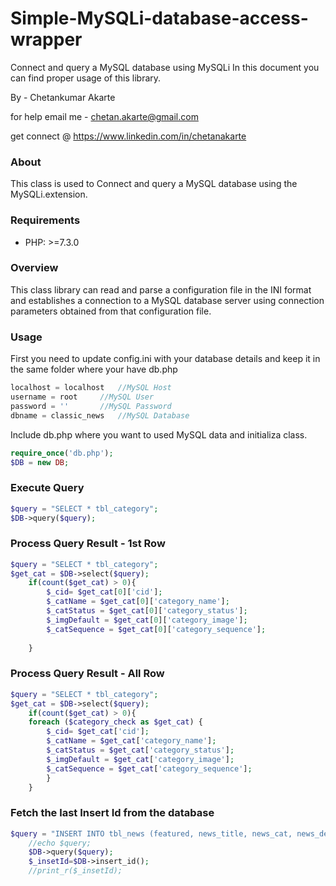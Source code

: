# Simple-MySQLi-database-access-wrapper
Connect and query a MySQL database using MySQLi
In this document you can find proper usage of this library.

By - Chetankumar Akarte

for help email me - chetan.akarte@gmail.com

get connect @ https://www.linkedin.com/in/chetanakarte

### About
This class is used to Connect and query a MySQL database using the MySQLi.extension.

### Requirements
- PHP: >=7.3.0

### Overview
This class library can read and parse a configuration file in the INI format and establishes a connection to a MySQL database server using connection parameters obtained from that configuration file.


### Usage
First you need to update config.ini with your database details and keep it in the same folder where your have db.php
```php
localhost = localhost 	//MySQL Host 
username = root		//MySQL User
password = ''		//MySQL Password
dbname = classic_news	//MySQL Database
```

Include db.php where you want to used MySQL data and initializa class.

```php
require_once('db.php');
$DB = new DB;
```

### Execute Query

```php
$query = "SELECT * tbl_category";
$DB->query($query);

```

### Process Query Result - 1st Row

```php
$query = "SELECT * tbl_category";
$get_cat = $DB->select($query);
	if(count($get_cat) > 0){
		$_cid= $get_cat[0]['cid'];
		$_catName = $get_cat[0]['category_name'];
		$_catStatus = $get_cat[0]['category_status'];
		$_imgDefault = $get_cat[0]['category_image'];
		$_catSequence = $get_cat[0]['category_sequence'];
		
	}
```

### Process Query Result - All Row

```php
$query = "SELECT * tbl_category";
$get_cat = $DB->select($query);
	if(count($get_cat) > 0){
	foreach ($category_check as $get_cat) {
		$_cid= $get_cat['cid'];
		$_catName = $get_cat['category_name'];
		$_catStatus = $get_cat['category_status'];
		$_imgDefault = $get_cat['category_image'];
		$_catSequence = $get_cat['category_sequence'];
		}
	}
```


### Fetch the last Insert Id from the database

```php
$query = "INSERT INTO tbl_news (featured, news_title, news_cat, news_description, news_cover_img,published_on) VALUES('".trim($_POST['isFeatured'])."','".trim($_POST['txtTitle'])."','".$_cid."','".$strDummy."','".$file_name."', now())";
	//echo $query;
	$DB->query($query);
	$_insetId=$DB->insert_id();
	//print_r($_insetId);
```
